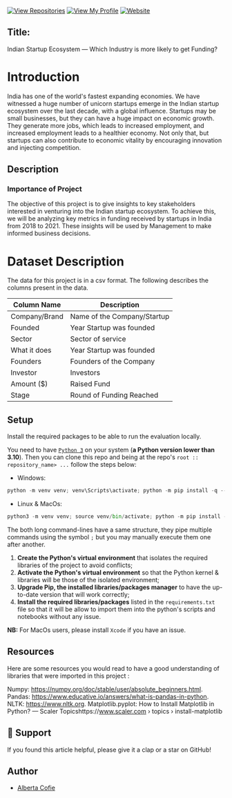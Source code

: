 [![View Repositories](https://img.shields.io/badge/View-My_Repositories-blue?logo=GitHub)](https://github.com/AlbieCofie?tab=repositories)
[![View My Profile](https://img.shields.io/badge/MEDIUM-Article-purple?logo=Medium)](https://medium.com/@albiecofie2000/indian-startup-ecosystem-which-industry-is-more-likely-to-get-funding-d00222ee47ff)
[![Website](https://img.shields.io/badge/My-Website-darkgreen)](https://albiecofie2000.wixsite.com/home)



## Title: 

Indian Startup Ecosystem — Which Industry is more likely to get Funding?

# Introduction

India has one of the world's fastest expanding economies. We have witnessed a huge number of unicorn startups emerge in the Indian startup ecosystem over the last decade, with a global influence. Startups may be small businesses, but they can have a huge impact on economic growth. They generate more jobs, which leads to increased employment, and increased employment leads to a healthier economy. Not only that, but startups can also contribute to economic vitality by encouraging innovation and injecting competition.


## Description

### Importance of Project  

The objective of this project is to give insights to key stakeholders interested in venturing into the Indian startup ecosystem. To achieve this, we will be analyzing key metrics in funding received by startups in India from 2018 to 2021. These insights will be used by Management to make informed business decisions.

# Dataset Description

The data for this project is in a csv format. The following describes the columns present in the data.

| Column Name | Description                                                                    |
| ----------- | ----------------------------------------------------------------------------- |
| Company/Brand          | Name of the Company/Startup
| Founded          | Year Startup was founded                                      
| Sector          | Sector of service
| What it does          | Year Startup was founded
| Founders          | Founders of the Company
| Investor          | Investors
| Amount ($)          | Raised Fund
| Stage          | Round of Funding Reached


## Setup

Install the required packages to be able to run the evaluation locally.

You need to have [`Python 3`](https://www.python.org/) on your system (**a Python version lower than 3.10**). Then you can clone this repo and being at the repo's `root :: repository_name> ...` follow the steps below:

- Windows:

```python
python -m venv venv; venv\Scripts\activate; python -m pip install -q --upgrade pip; python -m pip install -qr requirements.txt
```

- Linux & MacOs:

```python
python3 -m venv venv; source venv/bin/activate; python -m pip install -q --upgrade pip; python -m pip install -qr requirements.txt
```

The both long command-lines have a same structure, they pipe multiple commands using the symbol `;` but you may manually execute them one after another.

1. **Create the Python's virtual environment** that isolates the required libraries of the project to avoid conflicts;
2. **Activate the Python's virtual environment** so that the Python kernel & libraries will be those of the isolated environment;
3. **Upgrade Pip, the installed libraries/packages manager** to have the up-to-date version that will work correctly;
4. **Install the required libraries/packages** listed in the `requirements.txt` file so that it will be allow to import them into the python's scripts and notebooks without any issue.

**NB:** For MacOs users, please install `Xcode` if you have an issue.

## Resources

Here are some resources you would read to have a good understanding of libraries that were imported in this project :

Numpy: https://numpy.org/doc/stable/user/absolute_beginners.html.
Pandas: https://www.educative.io/answers/what-is-pandas-in-python.
NLTK: https://www.nltk.org.
Matplotlib.pyplot: How to Install Matplotlib in Python? — Scaler Topicshttps://www.scaler.com › topics › install-matplotlib

## 👏 Support

If you found this article helpful, please give it a clap or a star on GitHub!

## Author

- [Alberta Cofie](https://www.linkedin.com/in/alberta-cofie-32203881/)
